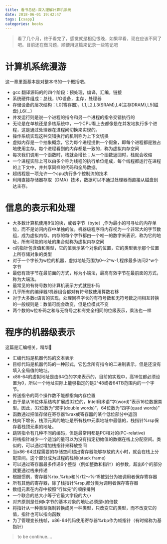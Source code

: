 ```yaml
---
title: 看书总结-深入理解计算机系统
date: 2018-06-01 19:42:47
tags: [csapp]
categories: books
---
```

> 看了几个月，终于看完了，感觉就是相见恨晚，如果早看，现在应该不同了吧。目前还在做习题，顺便用这篇来记录一些笔记吧

# 计算机系统漫游
这一章里面基本是对整本书的一个概括吧。
* gcc 翻译源码的的四个阶段：预处理，编译，汇编，链接
* 系统硬件组成：总线，I/O设备，主存，处理器
* 存储设备的层次结构：L0(寄存器)，L1,L2,L3(SRAM),L4(主存DRAM),L5(磁盘),L6(...)
* 并发运行则是说一个进程的指令和另一个进程的指令交错执行的
* 无论是在单核还是多核系统中，一个CPU看上去都像是在并发地执行多个进程，这是通过处理器在进程间切换来实现的。
* 操作系统实现这种交错执行的机制称为上下文切换
* 虚拟内存是一个抽象概念，它为每个进程提供一个假象，即每个进程都是独占地使用主存。每个进程看到的内存都是一致的，称为虚拟内存空间
* 每次我们调用一个函数时，栈就会增长；从一个函数返回时，栈就会收缩
* 一个进程实际上可以由多个称为线程的执行单位组成，每个线程都运行在进程的上下文中，并共享同样的代码和全局数据。
* 超线程是一项允许一个cpu执行多个控制流的技术
* 利用直接存储器存取（DMA）技术，数据可以不通过处理器而直接从磁盘到达主存。

<!-- more -->

# 信息的表示和处理
* 大多数计算机使用8位的块，或者字节（byte）,作为最小的可寻址的内存单位，而不是访问内存中单独的位。机器级程序将内存视为一个非常大的字节数组，成为虚拟内存。内存的每个字节都由一个唯一的数字来表识，称为它的地址，所有可能的地址的集合就称为虚拟内存空间
* c的指针包含值和类型，它的值表示某个对象的位置，它的类型表示那个位置上所存储对象的类型
* 对于一个字长为w位的机器，虚拟地址范围为0～2^w-1,程序最多访问2^w个字节
* 最低有效字节在最前面的方式，称为小端法，最高有效字节在最前面的方式，称为大端法。
* 最常见的有符号数的计算机表示方式就是补码
* 几乎所有的编译器/机器组合都对有符号数使用算数右移
* 对于大多数c语言的实现，处理同样字长的有符号数和无符号数之间相互转换的一般规则是：数值可能会改变，但是位模式不变
* 两个数的w位补码之和与无符号之和有完全相同的位级表示，乘法也一样

# 程序的机器级表示
这篇是汇编相关，精华👿
* 汇编代码是机器代码的文本表示
* 目标代码是机器代码的一种形式，它包含所有指令的二进制表示，但是还没有填入全局值的地址。
* x86-64的虚拟地址是由64位的字来表示的，目前的实现中，高16位都必须设置为0，所以一个地址实际上能够指定的是2^48或者64TB范围内的一个字节。
* 传送指令的两个操作数不能都指向内存位置
* 由于是从16位体系结构扩展成32位的，Intel用术语“字(word)”表示16位数据类型。因此，32位数为“双字(double words)”，64位数为“四字(quad words)”
* 函数通过把值存储在寄存器%rax或寄存器的某个低位部分中返回
* 栈向下增长，栈顶元素的地址是所有栈中元素地址中最低的，栈指针%rsp保存着栈顶元素的地址。
* 跳转指令有几种不同的编码，但是最常用都是PC相对的(PC-relative)
* 将栈指针减少一个适当的量可以为没有指定初始值的数据在栈上分配空间。类似的，可以通过增加栈指针来释放空间
* 当x86-64过程需要的存储空间超出寄存器能够存放的大小时，就会在栈上分配空间。这个部分成为过程的栈帧(stack frame)
* 可以通过寄存器最多传递6个整型（例如整数和指针）的参数，超出6个的部分就要通过栈来传递
* 根据惯例，寄存器%rbx,%rbp和%r12～%r15被划分为被调用者保存寄存器
* 所有其他的寄存器，除了栈指针%rsp,都分类为调用者保存寄存器
* 数组元素在内存中按照“行优先”的顺序排列
* 一个联合的总大小等于它最大字段的大小
* 对齐原则是任何k字节的基本对象的地址必须是k的倍数
* 将指针从一种类型强制转换成另一种类型，只改变它的类型，而不改变它的值，指针也可以指向函数
* 为了管理变长栈帧，x86-64代码使用寄存器%rbp作为帧指针（有时候称为基指针）

> to be continue....

<!-- more -->